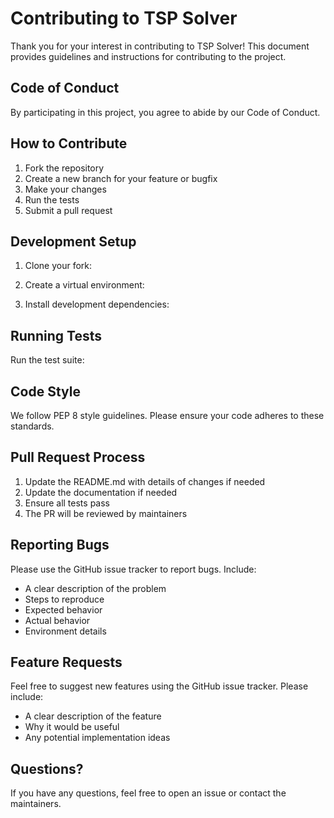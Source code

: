 # Contributing to TSP Solver

Thank you for your interest in contributing to TSP Solver! This document provides guidelines and instructions for contributing to the project.

## Code of Conduct

By participating in this project, you agree to abide by our Code of Conduct.

## How to Contribute

1. Fork the repository
2. Create a new branch for your feature or bugfix
3. Make your changes
4. Run the tests
5. Submit a pull request

## Development Setup

1. Clone your fork:


2. Create a virtual environment:


3. Install development dependencies:


## Running Tests

Run the test suite:


## Code Style

We follow PEP 8 style guidelines. Please ensure your code adheres to these standards.

## Pull Request Process

1. Update the README.md with details of changes if needed
2. Update the documentation if needed
3. Ensure all tests pass
4. The PR will be reviewed by maintainers

## Reporting Bugs

Please use the GitHub issue tracker to report bugs. Include:
- A clear description of the problem
- Steps to reproduce
- Expected behavior
- Actual behavior
- Environment details

## Feature Requests

Feel free to suggest new features using the GitHub issue tracker. Please include:
- A clear description of the feature
- Why it would be useful
- Any potential implementation ideas

## Questions?

If you have any questions, feel free to open an issue or contact the maintainers.
